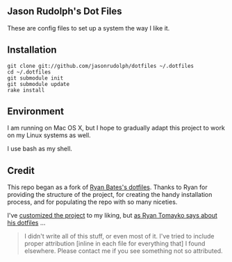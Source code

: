 ## Jason Rudolph's Dot Files

These are config files to set up a system the way I like it.


## Installation

    git clone git://github.com/jasonrudolph/dotfiles ~/.dotfiles
    cd ~/.dotfiles
    git submodule init
    git submodule update
    rake install


## Environment

I am running on Mac OS X, but I hope to gradually adapt this project to
work on my Linux systems as well.

I use bash as my shell.


## Credit

This repo began as a fork of [Ryan Bates's dotfiles](https://github.com/ryanb/dotfiles). Thanks to Ryan for providing the structure of the project, for creating the handy installation process, and for populating the repo with so many niceties.

I've [customized the project](https://github.com/jasonrudolph/dotfiles/compare/2e9813c...master) to my liking, but [as Ryan Tomayko says about his dotfiles](https://github.com/rtomayko/dotfiles/blob/f95faec/README#L65) ...

> I didn't write all of this stuff, or even most of it.
> I've tried to include proper attribution [inline in each file for everything that] I found elsewhere.
> Please contact me if you see something not so attributed.
